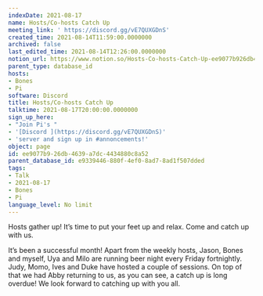 ```yaml
---
indexDate: 2021-08-17
name: Hosts/Co-hosts Catch Up
meeting_link: ' https://discord.gg/vE7QUXGDnS'
created_time: 2021-08-14T11:59:00.0000000
archived: false
last_edited_time: 2021-08-14T12:26:00.0000000
notion_url: https://www.notion.so/Hosts-Co-hosts-Catch-Up-ee9077b926db4639a7dc4434880c8a52
parent_type: database_id
hosts:
- Bones
- Pi
software: Discord
title: Hosts/Co-hosts Catch Up
talktime: 2021-08-17T20:00:00.0000000
sign_up_here:
- "Join Pi's "
- '[Discord ](https://discord.gg/vE7QUXGDnS)'
- 'server and sign up in #annoncements!'
object: page
id: ee9077b9-26db-4639-a7dc-4434880c8a52
parent_database_id: e9339446-880f-4ef0-8ad7-8ad1f507dded
tags:
- Talk
- 2021-08-17
- Bones
- Pi
language_level: No limit
---
```









Hosts gather up! It’s time to put your feet up and relax. Come and catch up with us.

It’s been a successful month! Apart from the weekly hosts, Jason, Bones and myself, Uya and Milo are running beer night every Friday fortnightly. Judy, Momo, Ives and Duke have hosted a couple of sessions. On top of that we had Abby returning to us, as you can see, a catch up is long overdue! We look forward to catching up with you all.

















